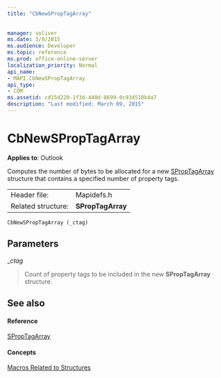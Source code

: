 ```yaml
---
title: "CbNewSPropTagArray"
 
 
manager: soliver
ms.date: 3/9/2015
ms.audience: Developer
ms.topic: reference
ms.prod: office-online-server
localization_priority: Normal
api_name:
- MAPI.CbNewSPropTagArray
api_type:
- COM
ms.assetid: cd15d220-1f3d-440d-8699-0c934518b4a7
description: "Last modified: March 09, 2015"
---
```


# CbNewSPropTagArray

  
  
**Applies to**: Outlook 
  
Computes the number of bytes to be allocated for a new [SPropTagArray](sproptagarray.md) structure that contains a specified number of property tags. 
  
|||
|:-----|:-----|
|Header file:  <br/> |Mapidefs.h  <br/> |
|Related structure:  <br/> |**SPropTagArray** <br/> |
   
```
CbNewSPropTagArray (_ctag)
```

## Parameters

 __ctag_
  
> Count of property tags to be included in the new **SPropTagArray** structure. 
    
## See also

#### Reference

[SPropTagArray](sproptagarray.md)
#### Concepts

[Macros Related to Structures](macros-related-to-structures.md)


